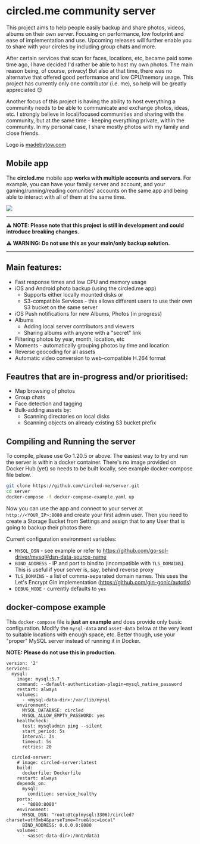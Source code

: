 # circled.me community server
This project aims to help people easily backup and share photos, videos, albums on their own server. Focusing on performance, low footprint and ease of implementation and use.
Upcoming releases will further enable you to share with your circles by including group chats and more.

After certain services that scan for faces, locations, etc, became paid some time ago, I have decided I'd rather be able to host my own photos.
The main reason being, of course, privacy! But also at that time, there was no alternatve that offered good performance and low CPU/memory usage. 
This project has currently only one contributor (i.e. me), so help will be greatly appreciated 😊

Another focus of this project is having the ability to host everything a community needs to be able to communicate and exchange photos, ideas, etc.
I strongly believe in local/focused communities and sharing with the community, but at the same time - keeping everything private, within the community.
In my personal case, I share mostly photos with my family and close friends.

Logo is <a href="http://madebytow.com/">madebytow.com</a>

## Mobile app
The **circled.me** mobile app **works with multiple accounts and servers**. For example, you can have your family server and account, and your gaming/running/reading comunities' accounts on the same app and being able to interact with all of them at the same time.

<img src="https://app.circled.me/screenshots.jpg"/>

___

⚠️ **NOTE: Please note that this project is still in development and could introduce breaking changes.**

⚠️ **WARNING: Do not use this as your main/only backup solution.**

___


## Main features:
- Fast response times and low CPU and memory usage
- iOS and Android photo backup (using the circled.me app)
  - Supports either locally mounted disks or
  - S3-compatible Services - this allows different users to use their own S3 bucket on the same server
- iOS Push notifications for new Albums, Photos (in progress)
- Albums
  - Adding local server contributors and viewers
  - Sharing albums with anyone with a "secret" link
- Filtering photos by year, month, location, etc
- Moments - automatically grouping photos by time and location
- Reverse geocoding for all assets
- Automatic video conversion to web-compatible H.264 format


## Feautres that are in-progress and/or prioritised:
- Map browsing of photos
- Group chats
- Face detection and tagging
- Bulk-adding assets by:
  - Scanning directories on local disks
  - Scanning objects on already existing S3 bucket prefix

## Compiling and Running the server
To compile, please use Go 1.20.5 or above.
The easiest way to try and run the server is within a docker container. There's no image provided on Docker Hub (yet) so needs to be built locally, see example docker-compose file below.

```bash
git clone https://github.com/circled-me/server.git
cd server
docker-compose -f docker-compose-example.yaml up
```
Now you can use the app and connect to your server at `http://<YOUR_IP>:8080` and create your first admin user.
Then you need to create a Storage Bucket from Settings and assign that to any User that is going to backup their photos there.

Current configuration environment variables:
- `MYSQL_DSN` - see example or refer to https://github.com/go-sql-driver/mysql#dsn-data-source-name
- `BIND_ADDRESS` - IP and port to bind to (incompatible with `TLS_DOMAINS`). This is useful if your server is, say, behind reverse proxy
- `TLS_DOMAINS` - a list of comma-separated domain names. This uses the Let's Encrypt Gin implementation (https://github.com/gin-gonic/autotls)
- `DEBUG_MODE` - currently defaults to `yes`

## docker-compose example
This `docker-compose` file is **just an example** and does provide only basic configuration. 
Modify the `mysql-data` and `asset-data` below at the very least to suitable locations with enough space, etc.
Better though, use your "proper" MySQL server instead of running it in Docker.

**NOTE: Please do not use this in production.**

```yaml:
version: '2'
services:
  mysql:
    image: mysql:5.7
    command: --default-authentication-plugin=mysql_native_password
    restart: always
    volumes:
      - <mysql-data-dir>:/var/lib/mysql
    environment:
      MYSQL_DATABASE: circled
      MYSQL_ALLOW_EMPTY_PASSWORD: yes
    healthcheck:
      test: mysqladmin ping --silent
      start_period: 5s
      interval: 3s
      timeout: 5s
      retries: 20

  circled-server:
    # image: circled-server:latest
    build:
      dockerfile: Dockerfile
    restart: always
    depends_on:
      mysql:
        condition: service_healthy
    ports:
      - "8080:8080"
    environment:
      MYSQL_DSN: "root:@tcp(mysql:3306)/circled?charset=utf8mb4&parseTime=True&loc=Local"
      BIND_ADDRESS: 0.0.0.0:8080
    volumes:
      - <asset-data-dir>:/mnt/data1
```
